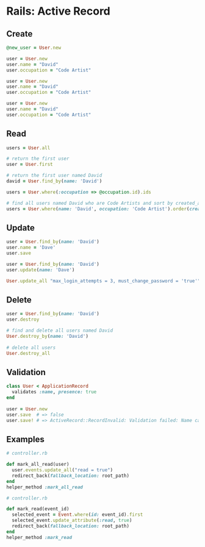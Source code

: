 # Rails: Active Record

## Create

```ruby
@new_user = User.new
```

```ruby
user = User.new
user.name = "David"
user.occupation = "Code Artist"
```

```ruby
user = User.new
user.name = "David"
user.occupation = "Code Artist"
```

```ruby
user = User.new
user.name = "David"
user.occupation = "Code Artist"
```

## Read

```ruby
users = User.all
```

```ruby
# return the first user
user = User.first
```

```ruby
# return the first user named David
david = User.find_by(name: 'David')
```

```ruby
users = User.where(:occupation => @occupation.id).ids
```

```ruby
# find all users named David who are Code Artists and sort by created_at in reverse chronological order
users = User.where(name: 'David', occupation: 'Code Artist').order(created_at: :desc)
```


## Update

```ruby
user = User.find_by(name: 'David')
user.name = 'Dave'
user.save
```

```ruby
user = User.find_by(name: 'David')
user.update(name: 'Dave')
```

```ruby
User.update_all "max_login_attempts = 3, must_change_password = 'true'"
```

## Delete

```ruby
user = User.find_by(name: 'David')
user.destroy
```

```ruby
# find and delete all users named David
User.destroy_by(name: 'David')
 
# delete all users
User.destroy_all
```

## Validation

```ruby
class User < ApplicationRecord
  validates :name, presence: true
end
 
user = User.new
user.save  # => false
user.save! # => ActiveRecord::RecordInvalid: Validation failed: Name can't be blank
```

## Examples

```ruby
# controller.rb

def mark_all_read(user)
  user.events.update_all("read = true")
  redirect_back(fallback_location: root_path)
end
helper_method :mark_all_read
```

```ruby
# controller.rb

def mark_read(event_id)
  selected_event = Event.where(id: event_id).first
  selected_event.update_attribute(:read, true)
  redirect_back(fallback_location: root_path)
end
helper_method :mark_read
```
